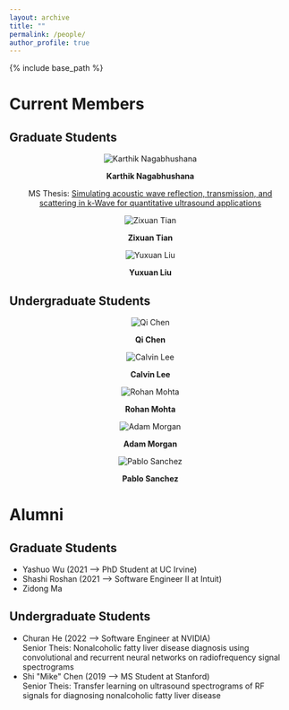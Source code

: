 ```yaml
---
layout: archive
title: ""
permalink: /people/
author_profile: true
---
```


{% include base_path %}

Current Members
======

## Graduate Students

<center>
  <div class="author__avatar">
    <img src="/images/img/students/Karthik Nagabhushana.jpg" class="author__avatar" alt="Karthik Nagabhushana">
  </div>
  <div class="author__content">
    <p><b>Karthik Nagabhushana</b></p>
    <p>MS Thesis: <a href = "pdf link">Simulating acoustic wave reflection, transmission, and scattering in k-Wave for quantitative ultrasound applications </a></p>     
  </div>
</center>

<center>
  <div class="author__avatar">
        <img src="/images/img/students/Zixuan Tian.jpg" class="author__avatar" alt="Zixuan Tian">
  </div>
  <div class="author__content">
    <p><b>Zixuan Tian</b></p>
  </div>
</center>

<center>
  <div class="author__avatar">
        <img src="/images/img/students/Yuxuan Liu.jpg" class="author__avatar" alt="Yuxuan Liu">
  </div>
  <div class="author__content">
    <p><b>Yuxuan Liu</b></p>
  </div>
</center>  

## Undergraduate Students

<center>
  <div class="author__avatar">
        <img src="/images/img/students/Qi Chen.jpg" class="author__avatar" alt="Qi Chen">
  </div>
  <div class="author__content">
    <p><b>Qi Chen</b></p>
  </div>
</center>  

<center>
  <div class="author__avatar">
        <img src="/images/img/students/Calvin Lee.jpg" class="author__avatar" alt="Calvin Lee">
  </div>
  <div class="author__content">
    <p><b>Calvin Lee</b></p>
  </div>
</center>  

<center>
  <div class="author__avatar">
        <img src="/images/img/students/Rohan Mohta.jpg" class="author__avatar" alt="Rohan Mohta">
  </div>
  <div class="author__content">
    <p><b>Rohan Mohta</b></p>
  </div>
</center>  

<center>
  <div class="author__avatar">
        <img src="/images/img/students/Adam Morgan.jpg" class="author__avatar" alt="Adam Morgan">
  </div>
  <div class="author__content">
    <p><b>Adam Morgan</b></p>
  </div>
</center>  

<center>
  <div class="author__avatar">
        <img src="/images/img/students/Pablo Sanchez.jpg" class="author__avatar" alt="Pablo Sanchez">
  </div>
  <div class="author__content">
    <p><b>Pablo Sanchez</b></p>
  </div>
</center>  



Alumni
======
## Graduate Students
- Yashuo Wu (2021 --> PhD Student at UC Irvine)
- Shashi Roshan (2021 --> Software Engineer II at Intuit)
- Zidong Ma 

## Undergraduate Students
- Churan He (2022 --> Software Engineer at NVIDIA) </br>
  Senior Theis: Nonalcoholic fatty liver disease diagnosis using convolutional and recurrent neural networks on radiofrequency signal spectrograms
- Shi "Mike" Chen (2019 --> MS Student at Stanford) </br>
  Senior Theis: Transfer learning on ultrasound spectrograms of RF signals for diagnosing nonalcoholic fatty liver disease

<br/>

